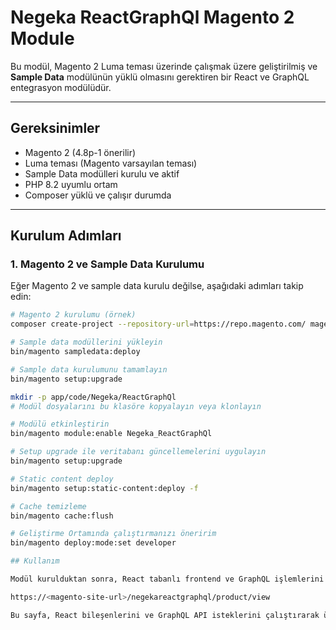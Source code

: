 # Negeka ReactGraphQl Magento 2 Module

Bu modül, Magento 2 Luma teması üzerinde çalışmak üzere geliştirilmiş ve **Sample Data** modülünün yüklü olmasını gerektiren bir React ve GraphQL entegrasyon modülüdür.

---

## Gereksinimler

- Magento 2 (4.8p-1 önerilir)
- Luma teması (Magento varsayılan teması)
- Sample Data modülleri kurulu ve aktif
- PHP 8.2 uyumlu ortam
- Composer yüklü ve çalışır durumda

---

## Kurulum Adımları

### 1. Magento 2 ve Sample Data Kurulumu

Eğer Magento 2 ve sample data kurulu değilse, aşağıdaki adımları takip edin:

```bash
# Magento 2 kurulumu (örnek)
composer create-project --repository-url=https://repo.magento.com/ magento/project-community-edition=2.4.8p-1

# Sample data modüllerini yükleyin
bin/magento sampledata:deploy

# Sample data kurulumunu tamamlayın
bin/magento setup:upgrade

mkdir -p app/code/Negeka/ReactGraphQl
# Modül dosyalarını bu klasöre kopyalayın veya klonlayın

# Modülü etkinleştirin
bin/magento module:enable Negeka_ReactGraphQl

# Setup upgrade ile veritabanı güncellemelerini uygulayın
bin/magento setup:upgrade

# Static content deploy
bin/magento setup:static-content:deploy -f

# Cache temizleme
bin/magento cache:flush

# Geliştirme Ortamında çalıştırmanızı öneririm
bin/magento deploy:mode:set developer

## Kullanım

Modül kurulduktan sonra, React tabanlı frontend ve GraphQL işlemlerini aşağıdaki URL üzerinden görüntüleyebilirsiniz:

https://<magento-site-url>/negekareactgraphql/product/view

Bu sayfa, React bileşenlerini ve GraphQL API isteklerini çalıştırarak ürün detaylarını dinamik olarak gösterir.
